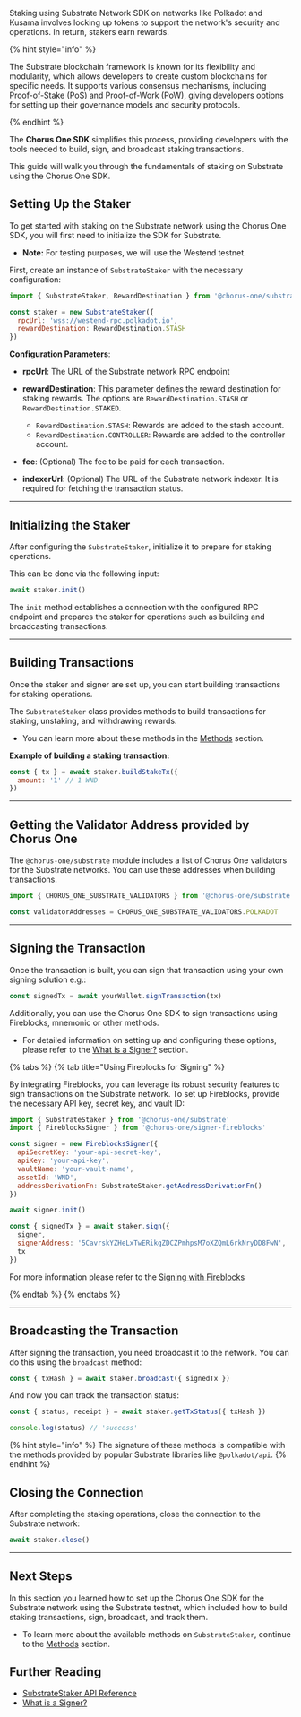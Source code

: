 Staking using Substrate Network SDK on networks like Polkadot and Kusama involves locking up tokens to support the network's security and operations. In return, stakers earn rewards.

{% hint style="info" %}

The Substrate blockchain framework is known for its flexibility and modularity, which allows developers to create custom blockchains for specific needs. It supports various consensus mechanisms, including Proof-of-Stake (PoS) and Proof-of-Work (PoW), giving developers options for setting up their governance models and security protocols.

{% endhint %}

The **Chorus One SDK** simplifies this process, providing developers with the tools needed to build, sign, and broadcast staking transactions.

This guide will walk you through the fundamentals of staking on Substrate using the Chorus One SDK.

## Setting Up the Staker

To get started with staking on the Substrate network using the Chorus One SDK, you will first need to initialize the SDK for Substrate.

- **Note:** For testing purposes, we will use the Westend testnet.

First, create an instance of `SubstrateStaker` with the necessary configuration:

```javascript
import { SubstrateStaker, RewardDestination } from '@chorus-one/substrate'

const staker = new SubstrateStaker({
  rpcUrl: 'wss://westend-rpc.polkadot.io',
  rewardDestination: RewardDestination.STASH
})
```

**Configuration Parameters**:

- **rpcUrl**: The URL of the Substrate network RPC endpoint
- **rewardDestination**: This parameter defines the reward destination for staking rewards. The options are `RewardDestination.STASH` or `RewardDestination.STAKED`.

  - `RewardDestination.STASH`: Rewards are added to the stash account.
  - `RewardDestination.CONTROLLER`: Rewards are added to the controller account.

- **fee**: (Optional) The fee to be paid for each transaction.
- **indexerUrl**: (Optional) The URL of the Substrate network indexer. It is required for fetching the transaction status.

---

## Initializing the Staker

After configuring the `SubstrateStaker`, initialize it to prepare for staking operations.

This can be done via the following input:

```javascript
await staker.init()
```

The `init` method establishes a connection with the configured RPC endpoint and prepares the staker for operations such as building and broadcasting transactions.

---

## Building Transactions

Once the staker and signer are set up, you can start building transactions for staking operations.

The `SubstrateStaker` class provides methods to build transactions for staking, unstaking, and withdrawing rewards.

- You can learn more about these methods in the [Methods](./methods.md) section.

**Example of building a staking transaction:**

```javascript
const { tx } = await staker.buildStakeTx({
  amount: '1' // 1 WND
})
```

---

## Getting the Validator Address provided by Chorus One

The `@chorus-one/substrate` module includes a list of Chorus One validators for the Substrate networks. You can use these addresses when building transactions.

```javascript
import { CHORUS_ONE_SUBSTRATE_VALIDATORS } from '@chorus-one/substrate'

const validatorAddresses = CHORUS_ONE_SUBSTRATE_VALIDATORS.POLKADOT
```

---

## Signing the Transaction

Once the transaction is built, you can sign that transaction using your own signing solution e.g.:

```js
const signedTx = await yourWallet.signTransaction(tx)
```

Additionally, you can use the Chorus One SDK to sign transactions using Fireblocks, mnemonic or other methods.

- For detailed information on setting up and configuring these options, please refer to the [What is a Signer?](../signers-explained/what-is-a-signer.md) section.

{% tabs %}
{% tab title="Using Fireblocks for Signing" %}

By integrating Fireblocks, you can leverage its robust security features to sign transactions on the Substrate network. To set up Fireblocks, provide the necessary API key, secret key, and vault ID:

```javascript
import { SubstrateStaker } from '@chorus-one/substrate'
import { FireblocksSigner } from '@chorus-one/signer-fireblocks'

const signer = new FireblocksSigner({
  apiSecretKey: 'your-api-secret-key',
  apiKey: 'your-api-key',
  vaultName: 'your-vault-name',
  assetId: 'WND',
  addressDerivationFn: SubstrateStaker.getAddressDerivationFn()
})

await signer.init()

const { signedTx } = await staker.sign({
  signer,
  signerAddress: '5CavrskYZHeLxTwERikgZDCZPmhpsM7oXZQmL6rkNryDD8FwN',
  tx
})
```

For more information please refer to the [Signing with Fireblocks](../signers-explained/fireblocks.md)

{% endtab %}
{% endtabs %}

---

## Broadcasting the Transaction

After signing the transaction, you need broadcast it to the network. You can do this using the `broadcast` method:

```javascript
const { txHash } = await staker.broadcast({ signedTx })
```

And now you can track the transaction status:

```javascript
const { status, receipt } = await staker.getTxStatus({ txHash })

console.log(status) // 'success'
```

{% hint style="info" %}
The signature of these methods is compatible with the methods provided by popular Substrate libraries like `@polkadot/api`.
{% endhint %}

## Closing the Connection

After completing the staking operations, close the connection to the Substrate network:

```javascript
await staker.close()
```

---

## Next Steps

In this section you learned how to set up the Chorus One SDK for the Substrate network using the Substrate testnet, which included how to build staking transactions, sign, broadcast, and track them.

- To learn more about the available methods on `SubstrateStaker`, continue to the [Methods](./methods.md) section.

## Further Reading

- [SubstrateStaker API Reference](../../docs/classes/avalanche_src.SubstrateStaker.md)
- [What is a Signer?](../signers-explained/what-is-a-signer.md)
